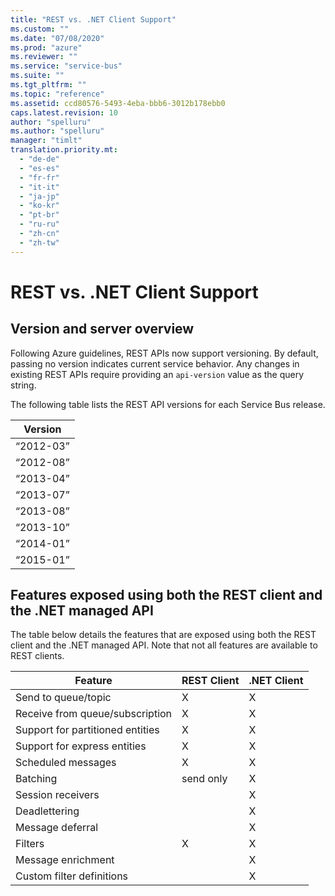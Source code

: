 ```yaml
---
title: "REST vs. .NET Client Support"
ms.custom: ""
ms.date: "07/08/2020"
ms.prod: "azure"
ms.reviewer: ""
ms.service: "service-bus"
ms.suite: ""
ms.tgt_pltfrm: ""
ms.topic: "reference"
ms.assetid: ccd80576-5493-4eba-bbb6-3012b178ebb0
caps.latest.revision: 10
author: "spelluru"
ms.author: "spelluru"
manager: "timlt"
translation.priority.mt: 
  - "de-de"
  - "es-es"
  - "fr-fr"
  - "it-it"
  - "ja-jp"
  - "ko-kr"
  - "pt-br"
  - "ru-ru"
  - "zh-cn"
  - "zh-tw"
---
```

# REST vs. .NET Client Support
## Version and server overview  
 Following Azure guidelines, REST APIs now support versioning. By default, passing no version indicates current service behavior. Any changes in existing REST APIs require providing an `api-version` value as the query string.  
  
 The following table lists the REST API versions for each Service Bus release.  
  
|Version|  
|-------------|  
|“2012-03”|  
|“2012-08”|  
|“2013-04”|  
|“2013-07”|  
|“2013-08”|  
|“2013-10”|  
|“2014-01”|  
|“2015-01”|  
  
## Features exposed using both the REST client and the .NET managed API  
 The table below details the features that are exposed using both the REST client and the .NET managed API. Note that not all features are available to REST clients.  
  
|Feature|REST Client|.NET Client|  
|-------------|-----------------|-----------------|  
|Send to queue/topic|X|X|  
|Receive from queue/subscription|X|X|  
|Support for partitioned entities|X|X|  
|Support for express entities|X|X|  
|Scheduled messages|X|X|  
|Batching|send only|X|  
|Session receivers||X|  
|Deadlettering||X|  
|Message deferral||X|  
| Filters | X | X | 
| Message enrichment | | X | 
| Custom filter definitions | | X | 
